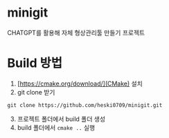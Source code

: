 # minigit

CHATGPT를 활용해 자체 형상관리툴 만들기 프로젝트

# Build 방법
1. [https://cmake.org/download/](CMake) 설치
2. git clone 받기
```
git clone https://github.com/heski0709/minigit.git
```
3. 프로젝트 폴더에서 build 폴더 생성
4. build 폴더에서 ```cmake ..``` 실행
